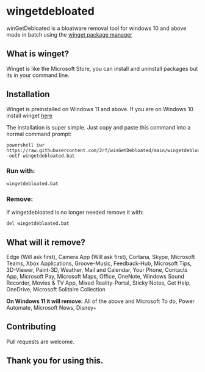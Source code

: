 # wingetdebloated

winGetDebloated is a bloatware removal tool for windows 10 and above made in batch using the [winget package manager](https://github.com/microsoft/winget-cli)

## What is winget?

Winget is like the Microsoft Store, you can install and uninstall packages but its in your command line. 

## Installation
Winget is preinstalled on Windows 11 and above. If you are on Windows 10 install winget [here](https://www.microsoft.com/p/app-installer/9nblggh4nns1)

The installation is super simple. Just copy and paste this command into a normal command prompt:

    powershell iwr https://raw.githubusercontent.com/2rf/winGetDebloated/main/wingetdebloated.bat -outf wingetdebloated.bat 

### Run with:

    wingetdebloated.bat

### Remove:
If wingetdebloated is no longer needed remove it with:
    
    del wingetdebloated.bat
    
## What will it remove?
Edge (Will ask first), Camera App (Will ask first), Cortana, Skype, Microsoft Teams, Xbox Applications, Groove-Music, Feedback-Hub, Microsoft Tips, 3D-Viewer, Paint-3D, Weather, Mail and Calendar, Your Phone, Contacts App, Microsoft Pay, Microsoft Maps, Office, OneNote, Windows Sound Recorder, Movies & TV App, Mixed Reality-Portal, Sticky Notes, Get Help, OneDrive, Microsoft Solitaire Collection

**On Windows 11 it will remove:** 
All of the above and Microsoft To do, Power Automate, Microsoft News, Disney+

## Contributing
Pull requests are welcome. 

## Thank you for using this.
